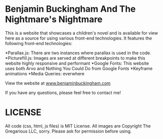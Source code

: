 # Benjamin Buckingham And The Nightmare's Nightmare

This is a website that showcases a children's novel and is available for view here as a source for using various front-end technologies. It features the following front-end technologies:

*Parallax.js: There are two instances where parallax is used in the code.
*Picturefill.js: Images are served at different breakpoints to make this website highly responsive and performant
*Google Fonts: This website uses both Arvo and Nothing You Could Do from Google Fonts
*Keyframe animations
*Media Queries: everwhere

View the website at www.benjaminbuckingham.com

If you have any questions, please feel free to contact me!

# LICENSE

All code (css, html, js files) is MIT License. All images are Copyright The Gregarious LLC, sorry. Please ask for permission before using.
